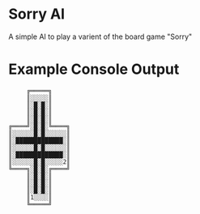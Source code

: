 Sorry AI
========

A simple AI to play a varient of the board game "Sorry"



# Example Console Output

```
     ╔═════╗     
     ║░░░░░║     
     ║░█░█░║     
     ║░█░█░║     
     ║░█░█░║     
╔════╝░█░█░╚════╗
║░░░░░░█░█░░░░░░║
║░█████████████░║
║░░░░░░█░█░░░░░░║
║░█████████████░║
║░░░░░░█░█░░░░░2║
╚════╗░█░█░╔════╝
     ║░█░█░║     
     ║░█░█░║     
     ║░█░█░║     
     ║1░░░░║     
     ╚═════╝     
```
